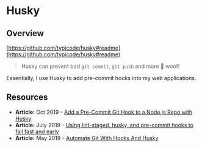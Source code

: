 # Husky

## Overview

[https://github.com/typicode/husky#readme](https://github.com/typicode/husky#readme)

> Husky can prevent bad `git commit`, `git push` and more 🐶 woof!

Essentially, I use Husky to add pre-commit hooks into my web applications.

## Resources

* **Article:** Oct 2019 - [Add a Pre-Commit Git Hook to a Node.js Repo with Husky](http://eloquentcode.com/add-a-pre-commit-git-hook-to-a-node-js-repo-with-husky)
* **Article:** July 2019 - [Using lint-staged, husky, and pre-commit hooks to fail fast and early](https://codeburst.io/continuous-integration-lint-staged-husky-pre-commit-hook-test-setup-47f8172924fc)
* **Article:** May 2019 - [Automate Git With Hooks And Husky](https://maksimivanov.com/posts/git-husky/)

